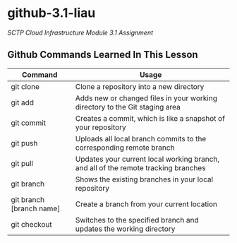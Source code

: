 # github-3.1-liau
 _SCTP Cloud Infrastructure Module 3.1 Assignment_


## Github Commands Learned In This Lesson
| Command | Usage |
|---------|-------|
| git clone | Clone a repository into a new directory |
| git add | Adds new or changed files in your working directory to the Git staging area |
| git commit | Creates a commit, which is like a snapshot of your repository |
| git push | Uploads all local branch commits to the corresponding remote branch |
| git pull | Updates your current local working branch, and all of the remote tracking branches |
| git branch | Shows the existing branches in your local repository |
| git branch [branch name] | Create a branch from your current location |
| git checkout | Switches to the specified branch and updates the working directory |

